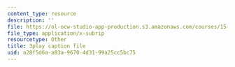 ```yaml
---
content_type: resource
description: ''
file: https://ol-ocw-studio-app-production.s3.amazonaws.com/courses/15-071-the-analytics-edge-spring-2017/a28f5d6aa83a96704d3199a25cc5bc75_mi-pl3_fIfc.srt
file_type: application/x-subrip
resourcetype: Other
title: 3play caption file
uid: a28f5d6a-a83a-9670-4d31-99a25cc5bc75
---
```


